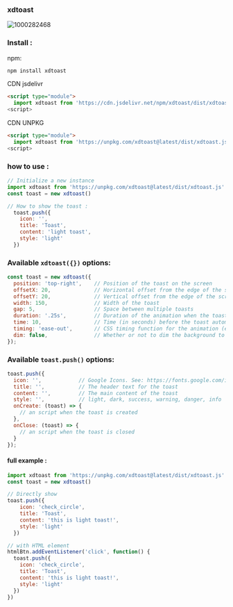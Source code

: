 ### xdtoast

![1000282468](https://github.com/user-attachments/assets/cffcb0c0-66a5-47ed-90ca-9faff6804fbb)


### Install :
npm:
```bash
npm install xdtoast
```

CDN jsdelivr
```html
<script type="module">
  import xdtoast from 'https://cdn.jsdelivr.net/npm/xdtoast/dist/xdtoast.js'
<script>
```

CDN UNPKG
```html
<script type="module">
  import xdtoast from 'https://unpkg.com/xdtoast@latest/dist/xdtoast.js'
<script>
```

### how to use : 
```javascript
// Initialize a new instance
import xdtoast from 'https://unpkg.com/xdtoast@latest/dist/xdtoast.js'
const toast = new xdtoast()

// How to show the toast :
  toast.push({
    icon: '',
    title: 'Toast',
    content: 'light toast',
    style: 'light'
  })
```

### Available `xdtoast({})` options:
```javascript
const toast = new xdtoast({
  position: 'top-right',    // Position of the toast on the screen
  offsetX: 20,              // Horizontal offset from the edge of the screen
  offsetY: 20,              // Vertical offset from the edge of the screen
  width: 150,               // Width of the toast
  gap: 5,                   // Space between multiple toasts
  duration: '.25s',         // Duration of the animation when the toast appears 
  time: 10,                 // Time (in seconds) before the toast automatically dismisses
  timing: 'ease-out',       // CSS timing function for the animation (e.g., ease, ease-in, ease-out, linear)
  dim: false,               // Whether or not to dim the background to old toast (true/false)
});
```

### Available `toast.push()` options:
```javascript
toast.push({
  icon: '',            // Google Icons. See: https://fonts.google.com/icons
  title: '',           // The header text for the toast
  content: '',         // The main content of the toast
  style: '',           // light, dark, success, warning, danger, info
  onCreate: (toast) => {
    // an script when the toast is created
  },
  onClose: (toast) => {
    // an script when the toast is closed
  }
});
```

#### full example :
```javascript
import xdtoast from 'https://unpkg.com/xdtoast@latest/dist/xdtoast.js'
const toast = new xdtoast()

// Directly show 
toast.push({
    icon: 'check_circle',
    title: 'Toast',
    content: 'this is light toast!',
    style: 'light'
  })

// with HTML element
htmlBtn.addEventListener('click', function() {
  toast.push({
    icon: 'check_circle',
    title: 'Toast',
    content: 'this is light toast!',
    style: 'light'
  })
})
```
